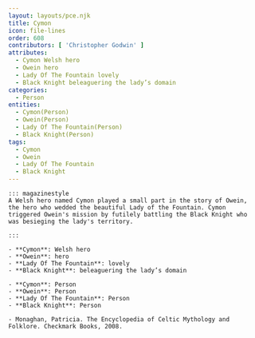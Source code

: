 ```yaml
---
layout: layouts/pce.njk
title: Cymon
icon: file-lines
order: 608
contributors: [ 'Christopher Godwin' ]
attributes:
  - Cymon Welsh hero
  - Owein hero
  - Lady Of The Fountain lovely
  - Black Knight beleaguering the lady’s domain
categories:
  - Person
entities:
  - Cymon(Person)
  - Owein(Person)
  - Lady Of The Fountain(Person)
  - Black Knight(Person)
tags:
  - Cymon
  - Owein
  - Lady Of The Fountain
  - Black Knight
---
```

``` tab [group1:Info]
::: magazinestyle
A Welsh hero named Cymon played a small part in the story of Owein, the hero who wedded the beautiful Lady of the Fountain. Cymon triggered Owein's mission by futilely battling the Black Knight who was besieging the lady's territory.

:::
```
``` tab [group1:Attributes]
- **Cymon**: Welsh hero
- **Owein**: hero
- **Lady Of The Fountain**: lovely
- **Black Knight**: beleaguering the lady’s domain
```
``` tab [group1:Entities]
- **Cymon**: Person
- **Owein**: Person
- **Lady Of The Fountain**: Person
- **Black Knight**: Person
```
``` tab [group1:Sources]
- Monaghan, Patricia. The Encyclopedia of Celtic Mythology and Folklore. Checkmark Books, 2008.
```
